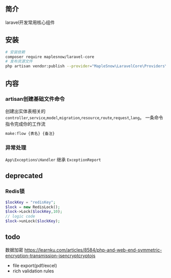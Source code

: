 ## 简介
laravel开发常用核心组件

## 安装

```bash
# 安装依赖
composer require maplesnow/laravel-core
# 发布资源文件
php artisan vendor:publish --provider="MapleSnow\LaravelCore\Providers\CoreServiceProvider"
```

## 内容
### artisan创建基础文件命令
创建出实体表相关的`controller`,`service`,`model`,`migration`,`resource`,`route`,`request`,`lang`。
一条命令指令完成你的工作流
```bash
make:flow {表名} {备注}
```

### 异常处理
`App\Exceptions\Handler` 继承 `ExceptionReport`


## deprecated
### Redis锁
```php
$lockKey = "redisKey";
$lock = new RedisLock();
$lock->Lock($lockKey,10);
// logic code
$lock->unLock($lockKey);
```

## todo
数据加密
https://learnku.com/articles/8584/php-and-web-end-symmetric-encryption-transmission-jsencryptcryptojs

- file export(pdf/excel)
- rich validation rules

